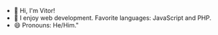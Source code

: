 - 👋 Hi, I'm Vitor!
- 👀 I enjoy web development. Favorite languages: JavaScript and PHP.
- 😄 Pronouns: He/Him."
